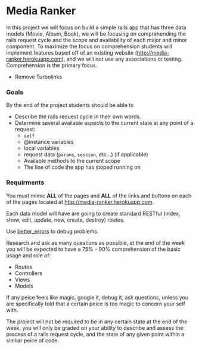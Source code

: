 # Media Ranker

In this project we will focus on build a simple rails app that has three data models (Movie, Album, Book), we will be focusing on comprehending the rails request cycle and the scope and availability of each major and minor component. To maximize the focus on comprehension students will implement features based off of an existing website (http://media-ranker.herokuapp.com), and we will not use any associations or testing. Comprehension is the primary focus.

- Remove Turbolinks

### Goals

By the end of the project students should be able to

- Describe the rails request cycle in their own words.
- Determine several available aspects to the current state at any point of a request:
    - `self`
    - @instance variables
    - local variables
    - request data (`params`, `session`, etc...) (if applicable)
    - Available methods to the current scope
    - The line of code the app has stoped running on


### Requirments

You must mimic **ALL** of the pages and **ALL** of the links and buttons on each of the pages located at http://media-ranker.herokuapp.com.

Each data model will have are going to create standard RESTful (index, show, edit, update, new, create, destroy) routes.

Use [better_errors](https://github.com/charliesome/better_errors) to debug problems.

Research and ask as many questions as possible, at the end of the week you will be expected to have a 75% - 90% comprehension of the basic usage and role of:

- Routes
- Controllers
- Views
- Models

If any peice feels like magic, google it, debug it, ask questions, unless you are specifically told that a certain peice is too magic to concern your self with.

The project will not be required to be in any certain state at the end of the week, you will only be graded on your ability to describe and assess the process of a rails request cycle, and the state of any given point within a simliar peice of code.
